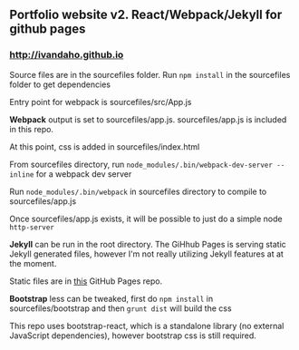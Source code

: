 ## Portfolio website v2. React/Webpack/Jekyll for github pages
### http://ivandaho.github.io

Source files are in the sourcefiles folder. Run `npm install` in the sourcefiles folder to get dependencies

Entry point for webpack is sourcefiles/src/App.js

**Webpack** output is set to sourcefiles/app.js. sourcefiles/app.js is included in this repo.


At this point, css is added in sourcefiles/index.html

From sourcefiles directory, run `node_modules/.bin/webpack-dev-server --inline` for a webpack dev server

Run `node_modules/.bin/webpack` in sourcefiles directory to compile to sourcefiles/app.js

Once sourcefiles/app.js exists, it will be possible to just do a simple node `http-server`

**Jekyll** can be run in the root directory. The GiHhub Pages is serving static Jekyll generated files,  however I'm not really utilizing Jekyll features at at the moment.

Static files are in [this](https://github.com/ivandaho/ivandaho.github.io) GitHub Pages repo.

**Bootstrap** less can be tweaked, first do `npm install` in sourcefiles/bootstrap and then `grunt dist` will build the css

This repo uses bootstrap-react, which is a standalone library (no external JavaScript dependencies), however bootstrap css is still required. 
